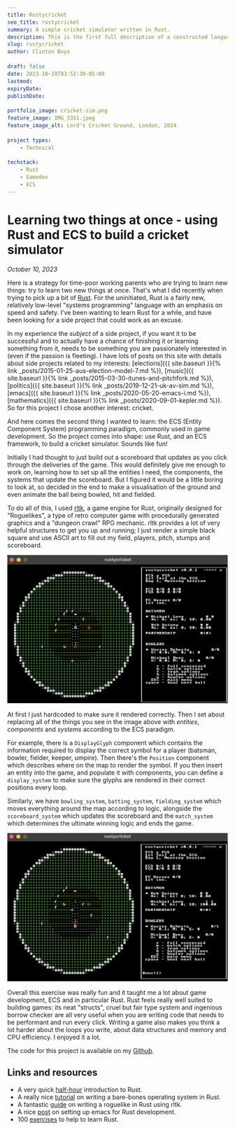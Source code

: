 ```yaml
---
title: Rustycricket
seo_title: rustycricket
summary: A simple cricket simulator written in Rust. 
description: This is the first full description of a constructed language I have created. It's a hobby I have dabbled in for over twenty years. 
slug: rustycricket
author: Clinton Boys

draft: false
date: 2023-10-10T03:52:30-05:00
lastmod: 
expiryDate: 
publishDate: 

portfolio_image: cricket-sim.png
feature_image: IMG_3351.jpeg
feature_image_alt: Lord's Cricket Ground, London, 2024

project types: 
    - Technical

techstack:
    - Rust
    - Gamedev
    - ECS
---
```


# Learning two things at once - using Rust and ECS to build a cricket simulator

*October 10, 2023*

Here is a strategy for time-poor working parents who are trying to learn new things: try to learn two new things at once. That's what I did recently when trying to pick up a bit of [Rust](https://www.rust-lang.org). For the uninitiated, Rust is a fairly new, relatively low-level "systems programming" language with an emphasis on speed and safety. I've been wanting to learn Rust for a while, and have been looking for a side project that could work as an excuse. 

In my experience the *subject* of a side project, if you want it to be successful and to actually have a chance of finishing it or learning something from it, needs to be something you are passionately interested in (even if the passion is fleeting). I have lots of posts on this site with details about side projects related to my interests: [elections]({{ site.baseurl }}{% link _posts/2015-01-25-aus-election-model-7.md %}), [music]({{ site.baseurl }}{% link _posts/2015-03-30-itunes-and-pitchfork.md %}), [politics]({{ site.baseurl }}{% link _posts/2019-12-21-uk-av-sim.md %}), [emacs]({{ site.baseurl }}{% link _posts/2020-05-20-emacs-i.md %}), [mathematics]({{ site.baseurl }}{% link _posts/2020-09-01-kepler.md %}). So for this project I chose another interest: cricket. 

And here comes the second thing I wanted to learn: the ECS (Entity Component System) programming paradigm, commonly used in game development. So the project comes into shape: use Rust, and an ECS framework, to build a cricket simulator. Sounds like fun!

Initially I had thought to just build out a scoreboard that updates as you click through the deliveries of the game. This would definitely give me enough to work on, learning how to set up all the entities I need, the components, the systems that update the scoreboard. But I figured it would be a little boring to look at, so decided in the end to make a visualisation of the ground and even animate the ball being bowled, hit and fielded. 

To do all of this, I used [rltk](https://github.com/amethyst/bracket-lib), a game engine for Rust, originally designed for "Roguelikes", a type of retro computer game with procedurally generated graphics and a "dungeon crawl" RPG mechanic. rltk provides a lot of very helpful structures to get you up and running; I just render a simple black square and use ASCII art to fill out my field, players, pitch, stumps and scoreboard. 

![Cricket sim](cricket-sim.png)

At first I just hardcoded to make sure it rendered correctly. Then I set about replacing all of the things you see in the image above with *entities*, *components* and *systems* according to the ECS paradigm. 

For example, there is a `DisplayGlyph` component which contains the information required to display the correct symbol for a player (batsman, bowler, fielder, keeper, umpire). Then there's the `Position` component which describes where on the map to render the symbol. If you then insert an entity into the game, and populate it with components, you can define a `display_system` to make sure the glyphs are rendered in their correct positions every loop. 

Similarly, we have `bowling_system`, `batting_system`, `fielding_system` which moves everything around the map according to logic, alongside the `scoreboard_system` which updates the scoreboard and the `match_system` which determines the ultimate winning logic and ends the game. 

![Cricket sim 1](cricket-sim-2.png)

Overall this exercise was really fun and it taught me a lot about game development, ECS and in particular Rust. Rust feels really well suited to building games: its neat "structs", cruel but fair type system and ingenious borrow checker are all very useful when you are writing code that needs to be performant and run every click. Writing a game also makes you think a lot harder about the loops you write, about data structures and memory and CPU efficiency. I enjoyed it a lot. 

The code for this project is available on my [Github](https://github.com/clintonboys/rustycricket). 

## Links and resources

- A very quick [half-hour](https://fasterthanli.me/articles/a-half-hour-to-learn-rust) introduction to Rust. 
- A really nice [tutorial](https://os.phil-opp.com/) on writing a bare-bones operating system in Rust. 
- A fantastic [guide](https://bfnightly.bracketproductions.com/chapter_1.html) on writing a roguelike in Rust using rltk. 
- A nice [post](https://robert.kra.hn/posts/rust-emacs-setup/) on setting up emacs for Rust development.
- 100 [exercises](https://rust-exercises.com) to help to learn Rust. 

